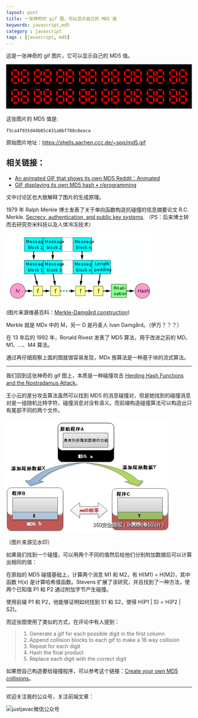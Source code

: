 ```yaml
---
layout: post
title: 一张神奇的 gif 图，可以显示自己的 MD5 值
keywords: javascript,md5
category : javascript
tags : [javascript, md5]
---
```


这是一张神奇的 gif 图片，它可以显示自己的 MD5 值。

![md5.gif][1]

这张图片的 MD5 值是:

    f5ca4f935d44b85c431a8bf788c0eaca

原始图片地址：https://shells.aachen.ccc.de/~spq/md5.gif

## 相关链接：

 - [An animated GIF that shows its own MD5 Reddit：Animated][2]
 - [GIF displaying its own MD5 hash • r/programming][3]

文中讨论区也大致解释了图片的生成原理。

1979 年 Ralph Merkle 博士发表了关于单向函数构造抗碰撞的信息摘要论文 R.C. Merkle. [Secrecy, authentication, and public key systems][4].  （PS：后来博士转而去研究奈米科技以及人体冷冻技术）

![Merkle-Damgård construction](/assets/images/merkle-damgard-hash.png)

(图片来源维基百科：[Merkle-Damgård construction][5])

Merkle 就是 MDx 中的 M，另一 D 是丹麦人 Ivan Damgård。（伊万？？？）

在 13 年后的 1992 年，Ronald Rivest 发表了 MD5 算法，用于改进之前的 MD、M1、...、M4 算法。

通过再仔细观察上面的图就很容易发现，MDx 族算法是一种基于块的流式算法。

-----------------

我们回到这张神奇的 gif 图上，本质是一种碰撞攻击  [Herding Hash Functions and the Nostradamus Attack][6]。

 王小云的差分攻击算法虽然可以找到 MD5 的消息碰撞对，但是她找到的碰撞消息对是一组随机比特字符，碰撞消息对没有语义。而前缀构造碰撞算法可以构造出只有尾部不同的两个文件。

![前缀构造碰撞算法](/assets/images/3849225327-593406316a935.png)

（图片来源见水印）

如果我们找到一个碰撞，可以用两个不同的值然后给他们分别附加数据后可以计算出相同的值：

在原始的 MD5 碰撞基础上，计算两个消息 M1 和 M2，有 H(M1) = H(M2)，其中函数 H(x) 是计算哈希值函数。Stevens 扩展了该研究，并且找到了一种方法，使两个已知值 P1 和 P2 通过附加字节产生碰撞。

使用前缀 P1 和 P2，他能够证明如何找到 S1 和 S2，使得 H(P1 | S) = H(P2 | S2)。

而这张图使用了类似的方式，在评论中有人提到：

> 1. Generate a gif for each possible digit in the first column
> 2. Append collision blocks to each gif to make a 16 way collision
> 3. Repeat for each digit
> 4. Hash the final product
> 5. Replace each digit with the correct digit

如果想自己构造要给碰撞程序，可以参考这个链接：[Create your own MD5 collisions][7]。

--------------

欢迎关注我的公众号，关注前端文章：

![justjavac微信公众号](https://justjavac.com/assets/images/weixin-justjavac.jpg)

  [1]: /assets/images/md5.gif
  [2]: https://news.ycombinator.com/item?id=13823704
  [3]: https://www.reddit.com/r/programming/comments/5y03g9/animated_gif_displaying_its_own_md5_hash/
  [4]: http://www.merkle.com/papers/Thesis1979.pdf
  [5]: https://en.wikipedia.org/wiki/Merkle%E2%80%93Damg%C3%A5rd_construction#/media/File:Merkle-Damgard_hash_big.svg
  [6]: https://eprint.iacr.org/2005/281.pdf
  [7]: https://natmchugh.blogspot.cz/2015/02/create-your-own-md5-collisions.html